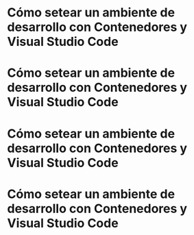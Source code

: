 # Cómo setear un ambiente de desarrollo con Contenedores y Visual Studio Code

# Cómo setear un ambiente de desarrollo con Contenedores y Visual Studio Code

# Cómo setear un ambiente de desarrollo con Contenedores y Visual Studio Code

# Cómo setear un ambiente de desarrollo con Contenedores y Visual Studio Code